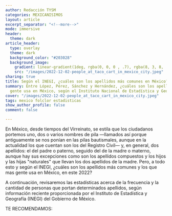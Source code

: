 ```yaml
---
author: Redacción TYSM
categories: MEXICANISIMOS
layout: article
excerpt_separator: "<!--more-->"
mode: immersive
header:
  theme: dark
article_header:
  type: overlay
  theme: dark
  background_color: "#203028"
  background_image:
    gradient: linear-gradient(1deg, rgba(0, 0, 0 , .7), rgba(8, 3, 8, .9))
    src: "/images/2022-12-02-people_at_taco_cart_in_mexico_city.jpeg"
sharing: true
title: Según el INEGI, ¿cuáles son los apellidos más comunes en México?
summary: Entre López, Pérez, Sánchez y Hernández, ¿cuáles son los apellidos que más
  gente usa en México, según el Instituto Nacional de Estadística y Geografía?
cover: "/images/2022-12-02-people_at_taco_cart_in_mexico_city.jpeg"
tags: mexico folclor estadisticas
show_author_profile: false
comment: false

---
```

En México, desde tiempos del Virreinato, se estila que los ciudadanos portemos uno, dos o varios nombres de pila —llamados así porque antiguamente se nos ponían en las pilas bautismales, aunque en la actualidad los que cuentan son los del Registro Civil— y, en general, dos apellidos: el del padre o paterno, seguido del de la madre o materno, aunque hay sus excepciones como son los apellidos compuestos y los hijos y las hijas "naturales" que llevan los dos apellidos de la madre. Pero, a todo esto y según el INEGI, ¿cuáles son los apellidos más comunes y los que mas gente usa en México, en este 2022?

A continuación, revisaremos las estadísticas acerca de la frecuencia y la cantidad de personas que portan determinados apellidos, según información reciente proporcionada por el Instituto de Estadística y Geografía (INEGI) del Gobierno de México.

TE RECOMENDAMOS: